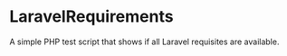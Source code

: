 # LaravelRequirements

A simple PHP test script that shows if all Laravel requisites are available.
